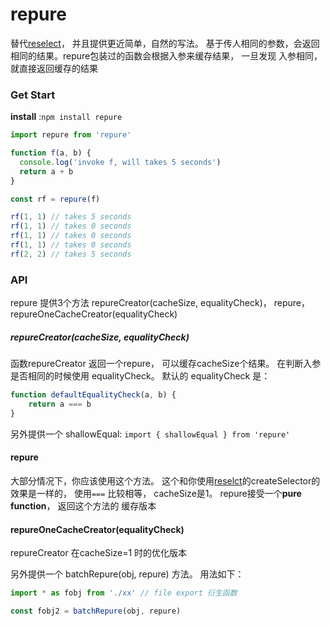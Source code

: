 # repure
替代[reselect](https://github.com/reactjs/reselect.git)， 并且提供更近简单，自然的写法。 
基于传人相同的参数，会返回相同的结果。repure包装过的函数会根据入参来缓存结果， 一旦发现 入参相同，就直接返回缓存的结果


### Get Start
**install** :`npm install repure`

```javascript
import repure from 'repure'

function f(a, b) {
  console.log('invoke f, will takes 5 seconds')
  return a + b
}

const rf = repure(f)

rf(1, 1) // takes 5 seconds
rf(1, 1) // takes 0 seconds
rf(1, 1) // takes 0 seconds
rf(1, 1) // takes 0 seconds
rf(2, 2) // takes 5 seconds

```

### API
repure 提供3个方法 repureCreator(cacheSize, equalityCheck)， repure， repureOneCacheCreator(equalityCheck)

##### repureCreator(cacheSize, equalityCheck)
函数repureCreator 返回一个repure， 可以缓存cacheSize个结果。 在判断入参是否相同的时候使用 equalityCheck。 
默认的 equalityCheck 是：
```javascript
function defaultEqualityCheck(a, b) {
    return a === b
}
```
另外提供一个 shallowEqual: `import { shallowEqual } from 'repure'`


#### repure
大部分情况下，你应该使用这个方法。 这个和你使用[reselct](https://github.com/reactjs/reselect.git)的createSelector的效果是一样的， 使用`===` 比较相等， cacheSize是1。
repure接受一个**pure function**， 返回这个方法的 缓存版本

####  repureOneCacheCreator(equalityCheck)
repureCreator 在cacheSize=1 时的优化版本

另外提供一个 batchRepure(obj, repure) 方法。 用法如下： 
```javascript
import * as fobj from './xx' // file export 衍生函数

const fobj2 = batchRepure(obj, repure)
```


 
